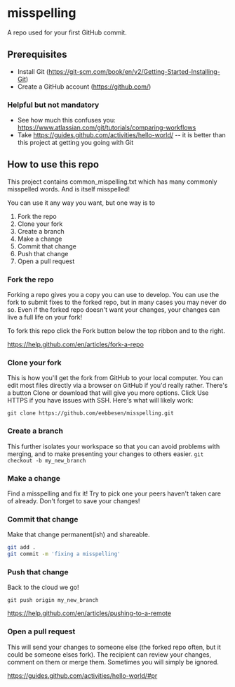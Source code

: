 # misspelling
A repo used for your first GitHub commit.

## Prerequisites
* Install Git (https://git-scm.com/book/en/v2/Getting-Started-Installing-Git)
* Create a GitHub account (https://github.com/)

### Helpful but not mandatory
* See how much this confuses you: https://www.atlassian.com/git/tutorials/comparing-workflows
* Take https://guides.github.com/activities/hello-world/ -- it is better than this project at getting you going with Git

## How to use this repo
This project contains common_mispelling.txt which has many commonly misspelled words. And is itself misspelled!

You can use it any way you want, but one way is to
1. Fork the repo
1. Clone your fork
1. Create a branch
1. Make a change
1. Commit that change
1. Push that change
1. Open a pull request

### Fork the repo
Forking a repo gives you a copy you can use to develop. You can use the fork to submit fixes to the forked repo, but in many cases you may never do so. Even if the forked repo doesn't want your changes, your changes can live a full life on your fork!

To fork this repo click the Fork button below the top ribbon and to the right.

https://help.github.com/en/articles/fork-a-repo

### Clone your fork
This is how you'll get the fork from GitHub to your local computer. You can edit most files directly via a browser on GitHub if you'd really rather. There's a button Clone or download that will give you more options. Click Use HTTPS if you have issues with SSH. Here's what will likely work:

`git clone https://github.com/eebbesen/misspelling.git`

### Create a branch
This further isolates your workspace so that you can avoid problems with merging, and to make presenting your changes to others easier.
`git checkout -b my_new_branch`

### Make a change
Find a misspelling and fix it! Try to pick one your peers haven't taken care of already. Don't forget to save your changes!

### Commit that change
Make that change permanent(ish) and shareable.
```bash
git add .
git commit -m 'fixing a misspelling'
```

### Push that change
Back to the cloud we go!

`git push origin my_new_branch`

https://help.github.com/en/articles/pushing-to-a-remote

### Open a pull request
This will send your changes to someone else (the forked repo often, but it could be someone elses fork). The recipient can review your changes, comment on them or merge them. Sometimes you will simply be ignored.

https://guides.github.com/activities/hello-world/#pr
